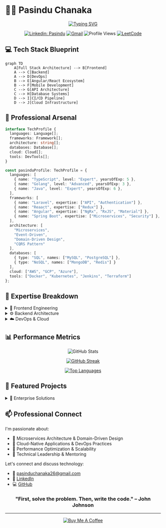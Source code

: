 # 👨‍💻 Pasindu Chanaka

<div align="center">
  
  [![Typing SVG](https://readme-typing-svg.herokuapp.com?font=JetBrains+Mono&weight=600&size=30&pause=1000&color=3178C6&width=600&lines=Senior+Software+Engineer;Full+Stack+Architecture+Expert;Cloud+%26+DevOps+Enthusiast;Performance+Optimization+Wizard)](https://git.io/typing-svg)
  
  [![Linkedin: Pasindu](https://img.shields.io/badge/-Pasindu-blue?style=flat-square&logo=Linkedin&logoColor=white&link=https://www.linkedin.com/in/pasindu-chanaka/)](https://www.linkedin.com/in/pasindu-chanaka/)
  [![Gmail](https://img.shields.io/badge/-Gmail-c14438?style=flat-square&logo=Gmail&logoColor=white&link=mailto:pasinduchanaka26@gmail.com)](mailto:pasinduchanaka26@gmail.com)
  ![Profile Views](https://komarev.com/ghpvc/?username=pasinduchanaka&color=brightgreen)
  [![LeetCode](https://img.shields.io/badge/LeetCode-FFA116?style=flat-square&logo=LeetCode&logoColor=black)](https://leetcode.com/pasinduchanaka)

</div>

## 💻 Tech Stack Blueprint

```mermaid
graph TD
    A[Full Stack Architecture] --> B[Frontend]
    A --> C[Backend]
    A --> D[DevOps]
    B --> E[Angular/React Ecosystem]
    B --> F[Mobile Development]
    C --> G[API Architecture]
    C --> H[Database Systems]
    D --> I[CI/CD Pipeline]
    D --> J[Cloud Infrastructure]
```

## 🎯 Professional Arsenal

```typescript
interface TechProfile {
  languages: Language[];
  frameworks: Framework[];
  architecture: string[];
  databases: Database[];
  cloud: Cloud[];
  tools: DevTools[];
}

const pasinduProfile: TechProfile = {
  languages: [
    { name: "TypeScript", level: "Expert", yearsOfExp: 5 },
    { name: "Golang", level: "Advanced", yearsOfExp: 3 },
    { name: "Java", level: "Expert", yearsOfExp: 6 },
  ],
  frameworks: [
    { name: "Laravel", expertise: ["API", "Authentication"] },
    { name: "Reaact", expertise: ["Redux"] },
    { name: "Angular", expertise: ["NgRx", "RxJS", "Material"] },
    { name: "Spring Boot", expertise: ["Microservices", "Security"] },
  ],
  architecture: [
    "Microservices",
    "Event-Driven",
    "Domain-Driven Design",
    "CQRS Pattern"
  ],
  databases: [
    { type: "SQL", names: ["MySQL", "PostgreSQL"] },
    { type: "NoSQL", names: ["MongoDB", "Redis"] }
  ],
  cloud: ["AWS", "GCP", "Azure"],
  tools: ["Docker", "Kubernetes", "Jenkins", "Terraform"]
};
```

## 🚀 Expertise Breakdown

<details>
<summary>🎨 Frontend Engineering</summary>
<br>

### Core Technologies
![React](https://img.shields.io/badge/React-61DAFB?style=for-the-badge&logo=react&logoColor=black)
![Angular](https://img.shields.io/badge/Angular-DD0031?style=for-the-badge&logo=angular&logoColor=white)
![TypeScript](https://img.shields.io/badge/TypeScript-3178C6?style=for-the-badge&logo=typescript&logoColor=white)

### State Management & Reactive Programming
![Redux](https://img.shields.io/badge/Redux-764ABC?style=for-the-badge&logo=redux&logoColor=white)
![NgRx](https://img.shields.io/badge/NgRx-BA2BD2?style=for-the-badge&logo=reactiveX&logoColor=white)
![RxJS](https://img.shields.io/badge/RxJS-B7178C?style=for-the-badge&logo=reactivex&logoColor=white)

### Mobile Development
![Flutter](https://img.shields.io/badge/Flutter-02569B?style=for-the-badge&logo=flutter&logoColor=white)
![Dart](https://img.shields.io/badge/Dart-0175C2?style=for-the-badge&logo=dart&logoColor=white)

</details>

<details>
<summary>⚙️ Backend Architecture</summary>
<br>

### Core Frameworks
![Laravel](https://img.shields.io/badge/Laravel-FF2D20?style=for-the-badge&logo=laravel&logoColor=white)
![Go](https://img.shields.io/badge/Go-00ADD8?style=for-the-badge&logo=go&logoColor=white)
![Spring Boot](https://img.shields.io/badge/Spring_Boot-6DB33F?style=for-the-badge&logo=spring-boot&logoColor=white)

### Database Systems
![MySQL](https://img.shields.io/badge/MySQL-4479A1?style=for-the-badge&logo=mysql&logoColor=white)
![PostgreSQL](https://img.shields.io/badge/PostgreSQL-316192?style=for-the-badge&logo=postgresql&logoColor=white)
![MongoDB](https://img.shields.io/badge/MongoDB-47A248?style=for-the-badge&logo=mongodb&logoColor=white)
![Redis](https://img.shields.io/badge/Redis-DC382D?style=for-the-badge&logo=redis&logoColor=white)

### API Design
![REST](https://img.shields.io/badge/REST-02569B?style=for-the-badge&logo=swagger&logoColor=white)
![GraphQL](https://img.shields.io/badge/GraphQL-E10098?style=for-the-badge&logo=graphql&logoColor=white)
![gRPC](https://img.shields.io/badge/gRPC-244c5a?style=for-the-badge&logo=grpc&logoColor=white)

</details>

<details>
<summary>☁️ DevOps & Cloud</summary>
<br>

### Container Orchestration
![Docker](https://img.shields.io/badge/Docker-2496ED?style=for-the-badge&logo=docker&logoColor=white)
![Kubernetes](https://img.shields.io/badge/Kubernetes-326CE5?style=for-the-badge&logo=kubernetes&logoColor=white)

### Cloud Platforms
![AWS](https://img.shields.io/badge/AWS-232F3E?style=for-the-badge&logo=amazon-aws&logoColor=white)
![GCP](https://img.shields.io/badge/Google_Cloud-4285F4?style=for-the-badge&logo=google-cloud&logoColor=white)
![Azure](https://img.shields.io/badge/Azure-0089D6?style=for-the-badge&logo=microsoft-azure&logoColor=white)

### CI/CD & IaC
![Jenkins](https://img.shields.io/badge/Jenkins-D24939?style=for-the-badge&logo=jenkins&logoColor=white)
![GitHub Actions](https://img.shields.io/badge/GitHub_Actions-2088FF?style=for-the-badge&logo=github-actions&logoColor=white)
![Terraform](https://img.shields.io/badge/Terraform-7B42BC?style=for-the-badge&logo=terraform&logoColor=white)

</details>

## 📊 Performance Metrics

<div align="center">

![GitHub Stats](https://github-readme-stats.vercel.app/api?username=pasinduchanaka&show_icons=true&theme=github_dark&hide_border=true&count_private=true)

[![GitHub Streak](https://github-readme-streak-stats.herokuapp.com/?user=pasinduchanaka&theme=github-dark-blue&hide_border=true)](https://git.io/streak-stats)

[![Top Languages](https://github-readme-stats.vercel.app/api/top-langs/?username=pasinduchanaka&layout=compact&theme=github_dark&hide_border=true&langs_count=8)](https://github.com/pasinduchanaka)

</div>

## 🌟 Featured Projects

<details>
<summary>🚀 Enterprise Solutions</summary>

1. **Microservices Architecture Implementation**
   - Built scalable microservices using Spring Boot & Kubernetes
   - Implemented event-driven architecture with Apache Kafka
   - Achieved 99.99% uptime with zero-downtime deployments

2. **Cloud-Native E-commerce Platform**
   - Developed using Angular & Spring Boot microservices
   - Implemented CQRS pattern for scalability
   - Containerized with Docker & orchestrated using Kubernetes
</details>

## 📫 Professional Connect

I'm passionate about:
- 🎯 Microservices Architecture & Domain-Driven Design
- 🌱 Cloud-Native Applications & DevOps Practices
- 🔧 Performance Optimization & Scalability
- 🤝 Technical Leadership & Mentoring

Let's connect and discuss technology:
- 📧 [pasinduchanaka26@gmail.com](mailto:pasinduchanaka26@gmail.com)
- 💼 [LinkedIn](https://www.linkedin.com/in/pasindu-chanaka/)
- 💻 [GitHub](https://github.com/pasinduchanaka)

<div align="center">

### "First, solve the problem. Then, write the code." – John Johnson

---
[![Buy Me A Coffee](https://img.shields.io/badge/Buy%20Me%20A%20Coffee-FFDD00?style=for-the-badge&logo=buy-me-a-coffee&logoColor=black)](https://www.buymeacoffee.com/pasinduchanaka)

</div>
